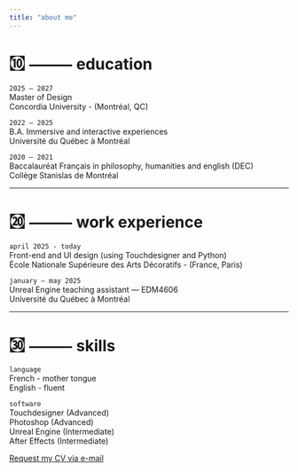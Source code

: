 ```yaml
---
title: "about me"
---
```


# ㉈ ⸻ education  
`2025 ― 2027`  
Master of Design  
Concordia University - (Montréal, QC)

`2022 ― 2025`  
B.A. Immersive and interactive experiences  
Université du Québec à Montréal

`2020 ― 2021`  
Baccalauréat Français in philosophy, humanities and english (DEC)  
Collège Stanislas de Montréal

___

# ㉉ ⸻ work experience  
`april 2025 - today`  
Front-end and UI design (using Touchdesigner and Python)  
École Nationale Supérieure des Arts Décoratifs - (France, Paris)

`january ― may 2025`  
Unreal Engine teaching assistant ― EDM4606  
Université du Québec à Montréal

___

# ㉊ ⸻ skills  
```language```  
French - mother tongue   
English - fluent  

`software`  
Touchdesigner (Advanced)  
Photoshop (Advanced)  
Unreal Engine (Intermediate)  
After Effects (Intermediate)  

[Request my CV via e-mail](alexandrebeuz121@gmail.com)
